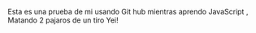 Esta es una prueba de mi usando Git hub mientras aprendo JavaScript , Matando 2 pajaros de un tiro Yei! 
